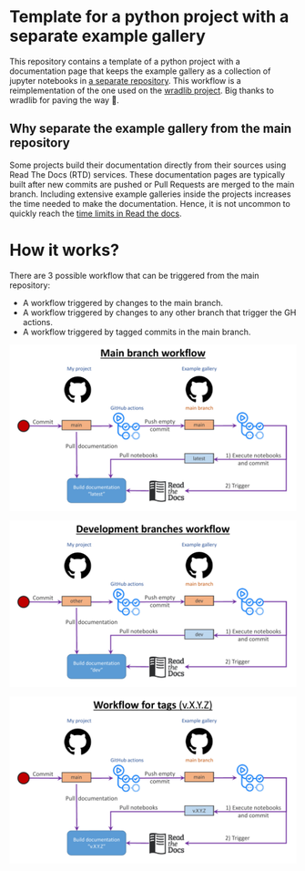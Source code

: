 # Template for a python project with a separate example gallery

This repository contains a template of a python project with a documentation page that keeps the example gallery as a collection of jupyter notebooks in [a separate repository](https://github.com/aperezhortal/separated_nb_gallery_notebooks). This workflow is a reimplementation of the one used on the [wradlib project](https://github.com/wradlib/wradlib). Big thanks to wradlib for paving the way :raised_hands:. 

## Why separate the example gallery from the main repository

Some projects build their documentation directly from their sources using Read The Docs (RTD) services. These documentation pages are typically built after new commits are pushed or Pull Requests are merged to the main branch. Including extensive example galleries inside the projects increases the time needed to make the documentation. Hence, it is not uncommon to quickly reach the [time limits in Read the docs](https://docs.readthedocs.io/en/stable/builds.html). 

# How it works?

There are 3 possible workflow that can be triggered from the main repository:

- A workflow triggered by changes to the main branch.
- A workflow triggered by changes to any other branch that trigger the GH actions.
- A workflow triggered by tagged commits in the main branch.

![main_branch_workflow](docs/_static/ExampleGalleryWorkflow-1.png)

![main_branch_workflow](docs/_static/ExampleGalleryWorkflow-2.png)

![main_branch_workflow](docs/_static/ExampleGalleryWorkflow-3.png)
